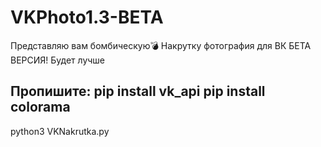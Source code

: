 # VKPhoto1.3-BETA
Представляю вам бомбическую💣
Накрутку фотография для ВК
БЕТА ВЕРСИЯ!
Будет лучше

Пропишите:
pip install vk_api
pip install colorama
---------------------------
python3 VKNakrutka.py
